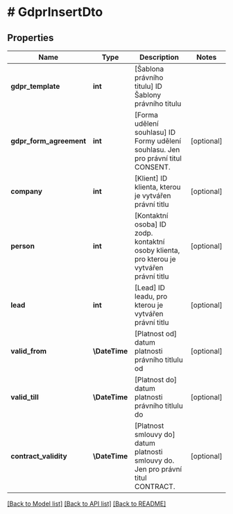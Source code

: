 # # GdprInsertDto

## Properties

Name | Type | Description | Notes
------------ | ------------- | ------------- | -------------
**gdpr_template** | **int** | [Šablona právního titulu] ID Šablony právního titulu |
**gdpr_form_agreement** | **int** | [Forma udělení souhlasu] ID Formy udělení souhlasu. Jen pro právní titul CONSENT. | [optional]
**company** | **int** | [Klient] ID klienta, kterou je vytvářen právní titlu | [optional]
**person** | **int** | [Kontaktní osoba] ID zodp. kontaktní osoby klienta, pro kterou je vytvářen právní titlu | [optional]
**lead** | **int** | [Lead] ID leadu, pro kterou je vytvářen právní titlu | [optional]
**valid_from** | **\DateTime** | [Platnost od] datum platnosti právního titlulu od | [optional]
**valid_till** | **\DateTime** | [Platnost do] datum platnosti právního titlulu do | [optional]
**contract_validity** | **\DateTime** | [Platnost smlouvy do] datum platnosti smlouvy do. Jen pro právní titul CONTRACT. | [optional]

[[Back to Model list]](../../README.md#models) [[Back to API list]](../../README.md#endpoints) [[Back to README]](../../README.md)
